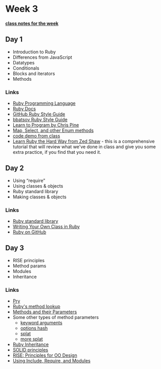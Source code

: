 # Week 3

#### [class notes for the week](notes/)

## Day 1

- Introduction to Ruby
- Differences from JavaScript
- Datatypes
- Conditionals
- Blocks and iterators
- Methods

### Links

- [Ruby Programming Language](https://www.ruby-lang.org/en/)
- [Ruby Docs](http://ruby-doc.org/core-2.5.0/)
- [GitHub Ruby Style Guide](https://github.com/github/rubocop-github/blob/master/STYLEGUIDE.md)
- [bbatsov Ruby Style Guide](https://github.com/bbatsov/ruby-style-guide#source-code-layout)
- [Learn to Program by Chris Pine](https://pine.fm/LearnToProgram/)
- [Map, Select, and other Enum methods](http://www.eriktrautman.com/posts/ruby-explained-map-select-and-other-enumerable-methods)
- [code demo from class](notes/intro-ruby.rb)
- [Learn Ruby the Hard Way from Zed Shaw](https://learnrubythehardway.org/book/) - this is a comprehensive tutorial that will review what we've done in class and give you some extra practice, if you find that you need it.

## Day 2

- Using “require”
- Using classes & objects
- Ruby standard library
- Making classes & objects

### Links

- [Ruby standard library](http://ruby-doc.org/stdlib-2.5.0/)
- [Writing Your Own Class in Ruby](http://rubylearning.com/satishtalim/writing_our_own_class_in_ruby.html)
- [Ruby on GitHub](https://github.com/topics/ruby)

## Day 3

- RISE principles
- Method params
- Modules
- Inheritance

### Links

- [Pry](https://github.com/pry/pry)
- [Ruby's method lookup](https://practicingruby.com/articles/method-lookup-1)
- [Methods and their Parameters](https://ruby-doc.com/docs/ProgrammingRuby/html/tut_methods.html)
- Some other types of method parameters
  - [keyword arguments](https://robots.thoughtbot.com/ruby-2-keyword-arguments)
  - [options hash](http://blog.rlmflores.me/blog/2012/07/16/method-with-options/)
  - [splat](https://devblast.com/b/ruby-splat-operator/)
  - [more splat](http://www.monkeyandcrow.com/blog/the_strange_ruby_splat/)
- [Ruby Inheritance](http://rubylearning.com/satishtalim/ruby_inheritance.html)
- [SOLID principles](https://robots.thoughtbot.com/back-to-basics-solid)
- [RISE: Principles for OO Design](notes/rise.rb)
- [Using Include, Require, and Modules](https://commandercoriander.net/blog/2012/11/08/include-require-and-modules/)
